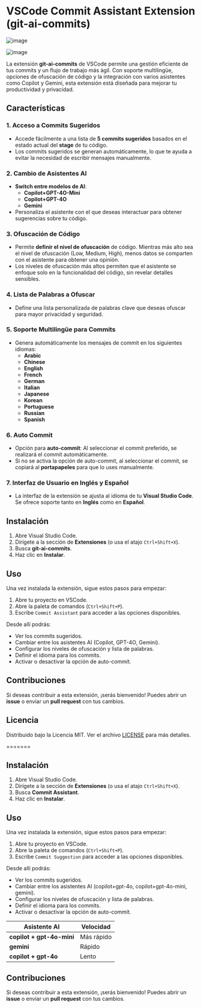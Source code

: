 # VSCode Commit Assistant Extension (git-ai-commits)

![image](https://github.com/user-attachments/assets/9bd8ee87-6858-46ab-aaa6-06ca117001d3)

![image](https://github.com/user-attachments/assets/0da8c2b1-089d-4097-ae5d-af595709cd29)

La extensión **git-ai-commits** de VSCode permite una gestión eficiente de tus commits y un flujo de trabajo más ágil. Con soporte multilingüe, opciones de ofuscación de código y la integración con varios asistentes como Copilot y Gemini, esta extensión está diseñada para mejorar tu productividad y privacidad.

## Características

### 1. **Acceso a Commits Sugeridos**
- Accede fácilmente a una lista de **5 commits sugeridos** basados en el estado actual del **stage** de tu código.
- Los commits sugeridos se generan automáticamente, lo que te ayuda a evitar la necesidad de escribir mensajes manualmente.

### 2. **Cambio de Asistentes AI**
- **Switch entre modelos de AI**:
  - **Copilot+GPT-4O-Mini**
  - **Copilot+GPT-4O**
  - **Gemini**
- Personaliza el asistente con el que deseas interactuar para obtener sugerencias sobre tu código.

### 3. **Ofuscación de Código**
- Permite **definir el nivel de ofuscación** de código. Mientras más alto sea el nivel de ofuscación (Low, Medium, High), menos datos se comparten con el asistente para obtener una opinión.
- Los niveles de ofuscación más altos permiten que el asistente se enfoque solo en la funcionalidad del código, sin revelar detalles sensibles.

### 4. **Lista de Palabras a Ofuscar**
- Define una lista personalizada de palabras clave que deseas ofuscar para mayor privacidad y seguridad.

### 5. **Soporte Multilingüe para Commits**
- Genera automáticamente los mensajes de commit en los siguientes idiomas:
  - **Arabic**
  - **Chinese**
  - **English**
  - **French**
  - **German**
  - **Italian**
  - **Japanese**
  - **Korean**
  - **Portuguese**
  - **Russian**
  - **Spanish**

### 6. **Auto Commit**
- Opción para **auto-commit**: Al seleccionar el commit preferido, se realizará el commit automáticamente.
- Si no se activa la opción de auto-commit, al seleccionar el commit, se copiará al **portapapeles** para que lo uses manualmente.

### 7. **Interfaz de Usuario en Inglés y Español**
- La interfaz de la extensión se ajusta al idioma de tu **Visual Studio Code**. Se ofrece soporte tanto en **Inglés** como en **Español**.

## Instalación

1. Abre Visual Studio Code.
2. Dirígete a la sección de **Extensiones** (o usa el atajo `Ctrl+Shift+X`).
3. Busca **git-ai-commits**.
4. Haz clic en **Instalar**.

## Uso

Una vez instalada la extensión, sigue estos pasos para empezar:

1. Abre tu proyecto en VSCode.
2. Abre la paleta de comandos (`Ctrl+Shift+P`).
3. Escribe `Commit Assistant` para acceder a las opciones disponibles.

Desde allí podrás:
- Ver los commits sugeridos.
- Cambiar entre los asistentes AI (Copilot, GPT-4O, Gemini).
- Configurar los niveles de ofuscación y lista de palabras.
- Definir el idioma para los commits.
- Activar o desactivar la opción de auto-commit.

## Contribuciones

Si deseas contribuir a esta extensión, ¡serás bienvenido! Puedes abrir un **issue** o enviar un **pull request** con tus cambios.

## Licencia

Distribuido bajo la Licencia MIT. Ver el archivo [LICENSE](LICENSE) para más detalles.

=======

## Instalación

1. Abre Visual Studio Code.
2. Dirígete a la sección de **Extensiones** (o usa el atajo `Ctrl+Shift+X`).
3. Busca **Commit Assistant**.
4. Haz clic en **Instalar**.

## Uso

Una vez instalada la extensión, sigue estos pasos para empezar:

1. Abre tu proyecto en VSCode.
2. Abre la paleta de comandos (`Ctrl+Shift+P`).
3. Escribe `Commit Suggestion` para acceder a las opciones disponibles.

Desde allí podrás:
- Ver los commits sugeridos.
- Cambiar entre los asistentes AI (copilot+gpt-4o, copilot+gpt-4o-mini, gemini).
- Configurar los niveles de ofuscación y lista de palabras.
- Definir el idioma para los commits.
- Activar o desactivar la opción de auto-commit.

| Asistente AI                | Velocidad  |
|-----------------------------|------------|
| **copilot + gpt-4o-mini**    | Más rápido |
| **gemini**                   | Rápido     |
| **copilot + gpt-4o**         | Lento      |

## Contribuciones

Si deseas contribuir a esta extensión, ¡serás bienvenido! Puedes abrir un **issue** o enviar un **pull request** con tus cambios.
